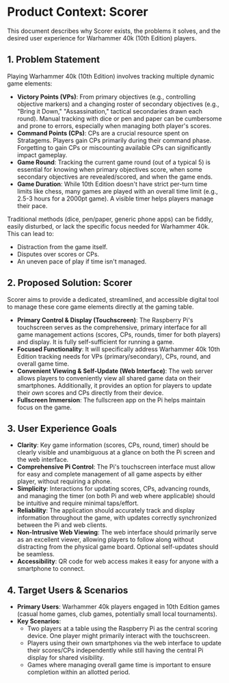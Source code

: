 # Product Context: Scorer

This document describes why Scorer exists, the problems it solves, and the desired user experience for Warhammer 40k (10th Edition) players.

## 1. Problem Statement

Playing Warhammer 40k (10th Edition) involves tracking multiple dynamic game elements:

- **Victory Points (VPs)**: From primary objectives (e.g., controlling objective markers) and a changing roster of secondary objectives (e.g., "Bring it Down," "Assassination," tactical secondaries drawn each round). Manual tracking with dice or pen and paper can be cumbersome and prone to errors, especially when managing both player's scores.
- **Command Points (CPs)**: CPs are a crucial resource spent on Stratagems. Players gain CPs primarily during their command phase. Forgetting to gain CPs or miscounting available CPs can significantly impact gameplay.
- **Game Round**: Tracking the current game round (out of a typical 5) is essential for knowing when primary objectives score, when some secondary objectives are revealed/scored, and when the game ends.
- **Game Duration**: While 10th Edition doesn't have strict per-turn time limits like chess, many games are played with an overall time limit (e.g., 2.5-3 hours for a 2000pt game). A visible timer helps players manage their pace.

Traditional methods (dice, pen/paper, generic phone apps) can be fiddly, easily disturbed, or lack the specific focus needed for Warhammer 40k. This can lead to:

- Distraction from the game itself.
- Disputes over scores or CPs.
- An uneven pace of play if time isn't managed.

## 2. Proposed Solution: Scorer

Scorer aims to provide a dedicated, streamlined, and accessible digital tool to manage these core game elements directly at the gaming table.

- **Primary Control & Display (Touchscreen)**: The Raspberry Pi's touchscreen serves as the comprehensive, primary interface for all game management actions (scores, CPs, rounds, timer for both players) and display. It is fully self-sufficient for running a game.
- **Focused Functionality**: It will specifically address Warhammer 40k 10th Edition tracking needs for VPs (primary/secondary), CPs, round, and overall game time.
- **Convenient Viewing & Self-Update (Web Interface)**: The web server allows players to conveniently view all shared game data on their smartphones. Additionally, it provides an option for players to update their _own_ scores and CPs directly from their device.
- **Fullscreen Immersion**: The fullscreen app on the Pi helps maintain focus on the game.

## 3. User Experience Goals

- **Clarity**: Key game information (scores, CPs, round, timer) should be clearly visible and unambiguous at a glance on both the Pi screen and the web interface.
- **Comprehensive Pi Control**: The Pi's touchscreen interface must allow for easy and complete management of all game aspects by either player, without requiring a phone.
- **Simplicity**: Interactions for updating scores, CPs, advancing rounds, and managing the timer (on both Pi and web where applicable) should be intuitive and require minimal taps/effort.
- **Reliability**: The application should accurately track and display information throughout the game, with updates correctly synchronized between the Pi and web clients.
- **Non-Intrusive Web Viewing**: The web interface should primarily serve as an excellent viewer, allowing players to follow along without distracting from the physical game board. Optional self-updates should be seamless.
- **Accessibility**: QR code for web access makes it easy for anyone with a smartphone to connect.

## 4. Target Users & Scenarios

- **Primary Users**: Warhammer 40k players engaged in 10th Edition games (casual home games, club games, potentially small local tournaments).
- **Key Scenarios**:
  - Two players at a table using the Raspberry Pi as the central scoring device. One player might primarily interact with the touchscreen.
  - Players using their own smartphones via the web interface to update their scores/CPs independently while still having the central Pi display for shared visibility.
  - Games where managing overall game time is important to ensure completion within an allotted period.
